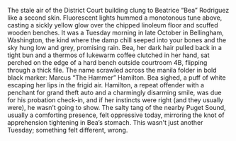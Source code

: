 The stale air of the District Court building clung to Beatrice “Bea” Rodriguez like a second skin.  Fluorescent lights hummed a monotonous tune above, casting a sickly yellow glow over the chipped linoleum floor and scuffed wooden benches. It was a Tuesday morning in late October in Bellingham, Washington, the kind where the damp chill seeped into your bones and the sky hung low and grey, promising rain. Bea, her dark hair pulled back in a tight bun and a thermos of lukewarm coffee clutched in her hand, sat perched on the edge of a hard bench outside courtroom 4B, flipping through a thick file. The name scrawled across the manila folder in bold black marker:  Marcus “The Hammer” Hamilton. Bea sighed, a puff of white escaping her lips in the frigid air. Hamilton, a repeat offender with a penchant for grand theft auto and a charmingly disarming smile, was due for his probation check-in, and if her instincts were right (and they usually were), he wasn’t going to show. The salty tang of the nearby Puget Sound, usually a comforting presence, felt oppressive today, mirroring the knot of apprehension tightening in Bea’s stomach.  This wasn't just another Tuesday; something felt different, wrong.  
